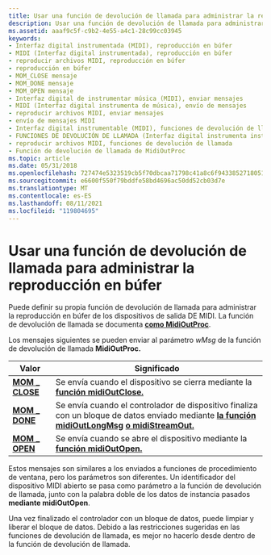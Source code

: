 ```yaml
---
title: Usar una función de devolución de llamada para administrar la reproducción en búfer
description: Usar una función de devolución de llamada para administrar la reproducción en búfer
ms.assetid: aaaf9c5f-c9b2-4e55-a4c1-28c99cc03945
keywords:
- Interfaz digital instrumentada (MIDI), reproducción en búfer
- MIDI (Interfaz digital instrumentada), reproducción en búfer
- reproducir archivos MIDI, reproducción en búfer
- reproducción en búfer
- MOM_CLOSE mensaje
- MOM_DONE mensaje
- MOM_OPEN mensaje
- Interfaz digital de instrumentar música (MIDI), enviar mensajes
- MIDI (Interfaz digital instrumenta de música), envío de mensajes
- reproducir archivos MIDI, enviar mensajes
- envío de mensajes MIDI
- Interfaz digital instrumentable (MIDI), funciones de devolución de llamada
- FUNCIONES DE DEVOLUCIÓN DE LLAMADA (Interfaz digital instrumenta instrumentable), funciones de devolución de llamada
- reproducir archivos MIDI, funciones de devolución de llamada
- Función de devolución de llamada de MidiOutProc
ms.topic: article
ms.date: 05/31/2018
ms.openlocfilehash: 727474e5323519cb5f70dbcaa71798c41a8c6f9433852718051a8584a2967e5c
ms.sourcegitcommit: e6600f550f79bddfe58bd4696ac50dd52cb03d7e
ms.translationtype: MT
ms.contentlocale: es-ES
ms.lasthandoff: 08/11/2021
ms.locfileid: "119804695"
---
```

# <a name="using-a-callback-function-to-manage-buffered-playback"></a>Usar una función de devolución de llamada para administrar la reproducción en búfer

Puede definir su propia función de devolución de llamada para administrar la reproducción en búfer de los dispositivos de salida DE MIDI. La función de devolución de llamada se documenta [**como MidiOutProc**](/previous-versions//dd798478(v=vs.85)).

Los mensajes siguientes se pueden enviar al parámetro *wMsg* de la función de devolución de llamada **MidiOutProc.**



| Valor                           | Significado                                                                                                                                                                  |
|---------------------------------|--------------------------------------------------------------------------------------------------------------------------------------------------------------------------|
| [**MOM \_ CLOSE**](mom-close.md) | Se envía cuando el dispositivo se cierra mediante la [**función midiOutClose.**](/windows/win32/api/mmeapi/nf-mmeapi-midioutclose)                                                                               |
| [**MOM \_ DONE**](mom-done.md)   | Se envía cuando el controlador de dispositivo finaliza con un bloque de datos enviado mediante [**la función midiOutLongMsg**](/windows/win32/api/mmeapi/nf-mmeapi-midioutlongmsg) [**o midiStreamOut.**](/windows/win32/api/mmeapi/nf-mmeapi-midistreamout) |
| [**MOM \_ OPEN**](mom-open.md)   | Se envía cuando se abre el dispositivo mediante la [**función midiOutOpen.**](/windows/win32/api/mmeapi/nf-mmeapi-midioutopen)                                                                                 |



 

Estos mensajes son similares a los enviados a funciones de procedimiento de ventana, pero los parámetros son diferentes. Un identificador del dispositivo MIDI abierto se pasa como parámetro a la función de devolución de llamada, junto con la palabra doble de los datos de instancia pasados **mediante midiOutOpen**.

Una vez finalizado el controlador con un bloque de datos, puede limpiar y liberar el bloque de datos. Debido a las restricciones sugeridas en las funciones de devolución de llamada, es mejor no hacerlo desde dentro de la función de devolución de llamada.

 

 